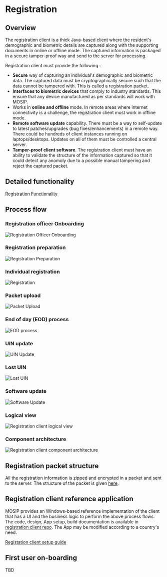 # Registration

## Overview

The registration client is a thick Java-based client where the resident's demographic and biometric details are captured along with the supporting documents in online or offline mode. The captured information is packaged in a secure tamper-proof way and send to the server for processing.

Registration client must provide the following :

* **Secure** way of capturing an individual's demographic and biometric data. The captured data must be cryptographically secure such that the data cannot be tampered with. This is called a registration packet.
* **Interfaces to biometric devices** that comply to industry standards. This ensure that any device manufactured as per standards will work with MOSIP.
* Works in **online and offline** mode. In remote areas where internet connectivity is a challenge, the registration client must work in offline mode.
* **Remote software update** capability. There must be a way to self-update to latest patches/upgrades (bug fixes/enhancements) in a remote way. There could be hundreds of client instances running on laptops/desktops. Updates on all of them must be controlled a central server.
* **Tamper-proof client software**. The registration client must have an ability to validate the structure of the information captured so that it could detect any anomoly due to a possible manual tampering and reject the captured packet.

## Detailed functionality

[Registration Functionality](Registration-Functionality.md)

## Process flow

### Registration officer Onboarding

![Registration Officer Onboarding](\_images/registration/reg\_client\_registration\_officer\_onboarding.jpg)

### Registration preparation

![Registration Preparation](\_images/registration/reg\_client\_registration\_prep.jpg)

### Individual registration

![Registration](\_images/registration/reg\_client\_registration.jpg)

### Packet upload

![Packet Upload](\_images/registration/reg\_client\_registration\_packet\_upload.jpg)

### End of day (EOD) process

![EOD process](\_images/registration/reg\_client\_eod\_process.jpg)

### UIN update

![UIN Update](\_images/registration/reg\_client\_uin\_update.jpg)

### Lost UIN

![Lost UIN](\_images/registration/reg\_client\_lost\_uin.jpg)

### Software update

![Software Update](\_images/registration/reg\_client\_software\_update.jpg)

### Logical view

![Registration client logical view](\_sources/registration/reg\_client\_architecture\_v0.1.png)

### Component architecture

![Registration client component architecture](\_images/registration/reg\_client\_component\_architecture.png)

## Registration packet structure

All the registration information is zipped and encrypted in a packet and sent to the server. The structure of the packet is given [here](Registration-Packet.md).

## Registration client reference application

MOSIP provides an Windows-based reference implementation of the client that has a UI and the business logic to perform the above process flows. The code, design, App setup, build documentation is available in [registration client repo](https://github.com/mosip/registration/tree/master/registration). The App may be modified according to a country's need.

[Registation client setup guide](Registration-Client-Setup.md)

## First user on-boarding

TBD
